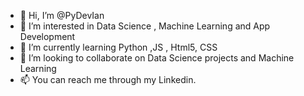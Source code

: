 - 👋 Hi, I’m @PyDevIan
- 👀 I’m interested in Data Science , Machine Learning and App Development
- 🌱 I’m currently learning Python ,JS , Html5, CSS 
- 💞️ I’m looking to collaborate on Data Science projects and Machine Learning
- 📫 You can reach me through my Linkedin.

<!---
PyDevIan/PyDevIan is a ✨ special ✨ repository because its `README.md` (this file) appears on your GitHub profile.
You can click the Preview link to take a look at your changes.
--->
